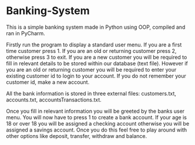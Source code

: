 # Banking-System
This is a simple banking system made in Python using OOP, compiled and ran in PyCharm. 

Firstly run the program to display a standard user menu. If you are a first time customer press 1. If you are an old or returning customer press 2, otherwise press 3 to exit. If you are a new customer you will be required to fill in relevant details to be stored within our database (text file). However if you are an old or returning customer you will be required to enter your existing customer id to login to your account. If you do not remember your customer id, make a new account. 

All the bank information is stored in three external files: customers.txt, accounts.txt, accountsTransactions.txt.

Once you fill in relevant information you will be greeted by the banks user menu. You will now have to press 1 to create a bank account. If your age is 18 or over 18 you will be assigned a checking account otherwise you will be assigned a savings account. Once you do this feel free to play around with other options like deposit, transfer, withdraw and balance.
